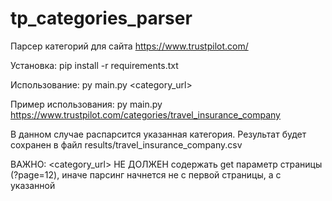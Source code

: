# tp_categories_parser

Парсер категорий для сайта https://www.trustpilot.com/

Установка: pip install -r requirements.txt

Использование: py main.py <category_url>

Пример использования: py main.py https://www.trustpilot.com/categories/travel_insurance_company

В данном случае распарсится указанная категория. Результат будет сохранен в файл results/travel_insurance_company.csv

ВАЖНО: <category_url> НЕ ДОЛЖЕН содержать get параметр страницы (?page=12), иначе парсинг начнется не с первой страницы, а с указанной